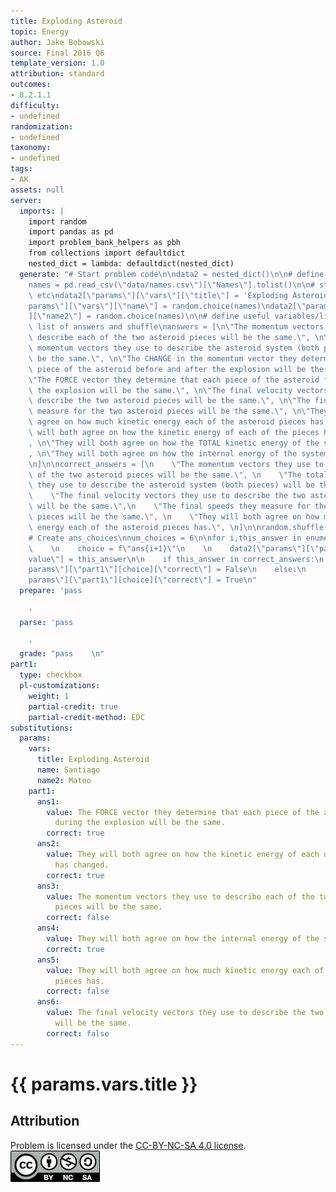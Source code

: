 ```yaml
---
title: Exploding Asteroid
topic: Energy
author: Jake Bobowski
source: Final 2016 Q6
template_version: 1.0
attribution: standard
outcomes:
- 8.2.1.1
difficulty:
- undefined
randomization:
- undefined
taxonomy:
- undefined
tags:
- AK
assets: null
server:
  imports: |
    import random
    import pandas as pd
    import problem_bank_helpers as pbh
    from collections import defaultdict
    nested_dict = lambda: defaultdict(nested_dict)
  generate: "# Start problem code\n\ndata2 = nested_dict()\n\n# define or load names/items/objects\n\
    names = pd.read_csv(\"data/names.csv\")[\"Names\"].tolist()\n\n# store phrases\
    \ etc\ndata2[\"params\"][\"vars\"][\"title\"] = 'Exploding Asteroid'\ndata2[\"\
    params\"][\"vars\"][\"name\"] = random.choice(names)\ndata2[\"params\"][\"vars\"\
    ][\"name2\"] = random.choice(names)\n\n# define useful variables/lists\n\n# create\
    \ list of answers and shuffle\nanswers = [\n\"The momentum vectors they use to\
    \ describe each of the two asteroid pieces will be the same.\", \n\"The total\
    \ momentum vectors they use to describe the asteroid system (both pieces) will\
    \ be the same.\", \n\"The CHANGE in the momentum vector they determine for each\
    \ piece of the asteroid before and after the explosion will be the same.\", \n\
    \"The FORCE vector they determine that each piece of the asteroid felt during\
    \ the explosion will be the same.\", \n\"The final velocity vectors they use to\
    \ describe the two asteroid pieces will be the same.\", \n\"The final speeds they\
    \ measure for the two asteroid pieces will be the same.\", \n\"They will both\
    \ agree on how much kinetic energy each of the asteroid pieces has.\", \n\"They\
    \ will both agree on how the kinetic energy of each of the pieces has changed.\"\
    , \n\"They will both agree on how the TOTAL kinetic energy of the system has changed.\"\
    , \n\"They will both agree on how the internal energy of the system has changed.\"\
    \n]\n\ncorrect_answers = [\n    \"The momentum vectors they use to describe each\
    \ of the two asteroid pieces will be the same.\", \n    \"The total momentum vectors\
    \ they use to describe the asteroid system (both pieces) will be the same.\",\n\
    \    \"The final velocity vectors they use to describe the two asteroid pieces\
    \ will be the same.\",\n    \"The final speeds they measure for the two asteroid\
    \ pieces will be the same.\", \n    \"They will both agree on how much kinetic\
    \ energy each of the asteroid pieces has.\", \n]\n\nrandom.shuffle(answers)\n\n\
    # Create ans_choices\nnum_choices = 6\n\nfor i,this_answer in enumerate(random.sample(answers,num_choices)):\n\
    \    \n    choice = f\"ans{i+1}\"\n    \n    data2[\"params\"][\"part1\"][choice][\"\
    value\"] = this_answer\n\n    if this_answer in correct_answers:\n        data2[\"\
    params\"][\"part1\"][choice][\"correct\"] = False\n    else:\n        data2[\"\
    params\"][\"part1\"][choice][\"correct\"] = True\n"
  prepare: 'pass

    '
  parse: 'pass

    '
  grade: "pass    \n"
part1:
  type: checkbox
  pl-customizations:
    weight: 1
    partial-credit: true
    partial-credit-method: EDC
substitutions:
  params:
    vars:
      title: Exploding Asteroid
      name: Santiago
      name2: Mateo
    part1:
      ans1:
        value: The FORCE vector they determine that each piece of the asteroid felt
          during the explosion will be the same.
        correct: true
      ans2:
        value: They will both agree on how the kinetic energy of each of the pieces
          has changed.
        correct: true
      ans3:
        value: The momentum vectors they use to describe each of the two asteroid
          pieces will be the same.
        correct: false
      ans4:
        value: They will both agree on how the internal energy of the system has changed.
        correct: true
      ans5:
        value: They will both agree on how much kinetic energy each of the asteroid
          pieces has.
        correct: false
      ans6:
        value: The final velocity vectors they use to describe the two asteroid pieces
          will be the same.
        correct: false
---
```

# {{ params.vars.title }}

## Attribution

Problem is licensed under the [CC-BY-NC-SA 4.0 license](https://creativecommons.org/licenses/by-nc-sa/4.0/).<br> ![The Creative Commons 4.0 license requiring attribution-BY, non-commercial-NC, and share-alike-SA license.](https://raw.githubusercontent.com/firasm/bits/master/by-nc-sa.png)